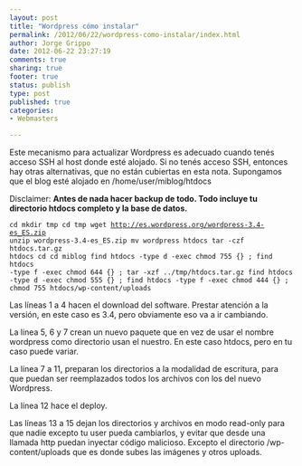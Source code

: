 ```yaml
--- 
layout: post
title: "Wordpress cómo instalar"
permalink: /2012/06/22/wordpress-como-instalar/index.html
author: Jorge Grippo
date: 2012-06-22 23:27:19
comments: true
sharing: true
footer: true
status: publish
type: post
published: true
categories: 
- Webmasters

---
```

<!-- 332 -->
Este mecanismo para actualizar Wordpress es adecuado cuando tenés acceso SSH al host donde esté alojado. Si no tenés acceso SSH, entonces hay otras alternativas, que no están cubiertas en esta nota. Supongamos que el blog esté alojado en /home/user/miblog/htdocs

<!--more-->Disclaimer: <strong>Antes de nada hacer backup de todo. Todo incluye tu directorio htdocs completo y la base de datos.</strong>

<code>cd
mkdir tmp
cd tmp
wget http://es.wordpress.org/wordpress-3.4-es_ES.zip
unzip wordpress-3.4-es_ES.zip
mv wordpress htdocs
tar -czf htdocs.tar.gz htdocs
cd
cd miblog
find htdocs -type d -exec chmod 755 {} \;
find htdocs -type f -exec chmod 644 {} \;
tar -xzf ../tmp/htdocs.tar.gz
find htdocs -type d -exec chmod 555 {} \;
find htdocs -type f -exec chmod 444 {} \;
chmod 755 htdocs/wp-content/uploads
</code>

Las líneas 1 a 4 hacen el download del software. Prestar atención a la versión, en este caso es 3.4, pero obviamente eso va a ir cambiando.

La línea 5, 6 y 7 crean un nuevo paquete que en vez de usar el nombre wordpress como directorio usan el nuestro. En este caso htdocs, pero en tu caso puede variar.

La línea 7 a 11, preparan los directorios a la modalidad de escritura, para que puedan ser reemplazados todos los archivos con los del nuevo Wordpress.

La línea 12 hace el deploy.

Las líneas 13 a 15 dejan los directorios y archivos en modo read-only para que nadie excepto tu user pueda cambiarlos, y evitar que desde una llamada http puedan inyectar código malicioso. Excepto el directorio /wp-content/uploads que es donde subes las imágenes y otros uploads.

